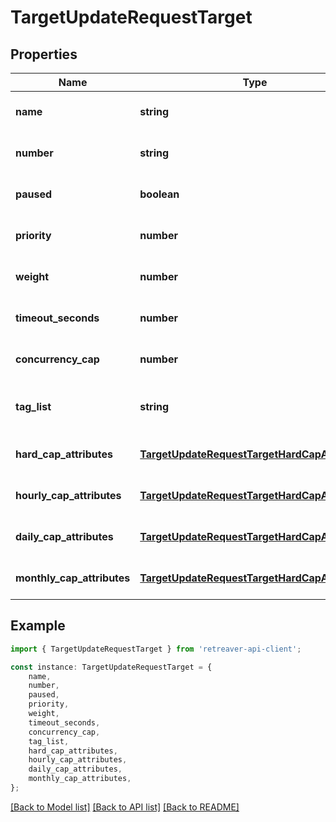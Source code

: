 # TargetUpdateRequestTarget


## Properties

Name | Type | Description | Notes
------------ | ------------- | ------------- | -------------
**name** | **string** |  | [optional] [default to undefined]
**number** | **string** |  | [optional] [default to undefined]
**paused** | **boolean** |  | [optional] [default to undefined]
**priority** | **number** |  | [optional] [default to undefined]
**weight** | **number** |  | [optional] [default to undefined]
**timeout_seconds** | **number** |  | [optional] [default to undefined]
**concurrency_cap** | **number** |  | [optional] [default to undefined]
**tag_list** | **string** | Comma-delimited list of tags in format: &lt;&lt;&lt;key:value&gt;&gt;&gt; | [optional] [default to undefined]
**hard_cap_attributes** | [**TargetUpdateRequestTargetHardCapAttributes**](TargetUpdateRequestTargetHardCapAttributes.md) |  | [optional] [default to undefined]
**hourly_cap_attributes** | [**TargetUpdateRequestTargetHardCapAttributes**](TargetUpdateRequestTargetHardCapAttributes.md) |  | [optional] [default to undefined]
**daily_cap_attributes** | [**TargetUpdateRequestTargetHardCapAttributes**](TargetUpdateRequestTargetHardCapAttributes.md) |  | [optional] [default to undefined]
**monthly_cap_attributes** | [**TargetUpdateRequestTargetHardCapAttributes**](TargetUpdateRequestTargetHardCapAttributes.md) |  | [optional] [default to undefined]

## Example

```typescript
import { TargetUpdateRequestTarget } from 'retreaver-api-client';

const instance: TargetUpdateRequestTarget = {
    name,
    number,
    paused,
    priority,
    weight,
    timeout_seconds,
    concurrency_cap,
    tag_list,
    hard_cap_attributes,
    hourly_cap_attributes,
    daily_cap_attributes,
    monthly_cap_attributes,
};
```

[[Back to Model list]](../README.md#documentation-for-models) [[Back to API list]](../README.md#documentation-for-api-endpoints) [[Back to README]](../README.md)
